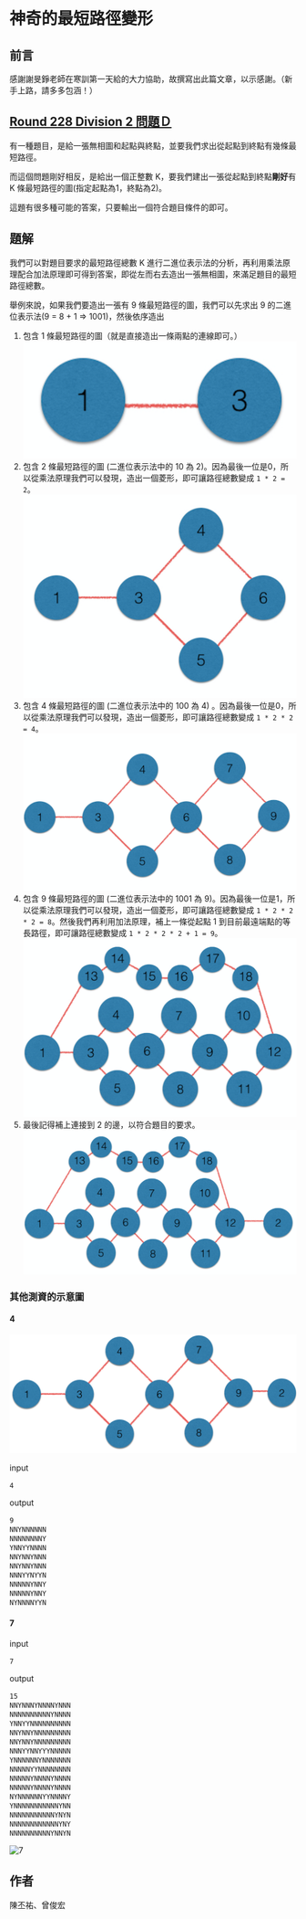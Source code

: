 # 神奇的最短路徑變形

## 前言

感謝謝旻錚老師在寒訓第一天給的大力協助，故撰寫出此篇文章，以示感謝。（新手上路，請多多包涵！）

## [Round 228 Division 2 問題Ｄ](http://codeforces.com/contest/389/problem/D)

有一種題目，是給一張無相圖和起點與終點，並要我們求出從起點到終點有幾條最短路徑。

而這個問題剛好相反，是給出一個正整數 K，要我們建出一張從起點到終點**剛好**有 K 條最短路徑的圖(指定起點為1，終點為2)。

這題有很多種可能的答案，只要輸出一個符合題目條件的即可。

## 題解

我們可以對題目要求的最短路徑總數 K 進行二進位表示法的分析，再利用乘法原理配合加法原理即可得到答案，即從左而右去造出一張無相圖，來滿足題目的最短路徑總數。

舉例來說，如果我們要造出一張有 9 條最短路徑的圖，我們可以先求出 9 的二進位表示法(9 = 8 + 1 => 1001)，然後依序造出

1. 包含 1 條最短路徑的圖（就是直接造出一條兩點的連線即可。）
![1](./1.png)
2. 包含 2 條最短路徑的圖 (二進位表示法中的 10 為 2)。因為最後一位是0，所以從乘法原理我們可以發現，造出一個菱形，即可讓路徑總數變成 `1 * 2 = 2`。
![2](./2.png)
3. 包含 4 條最短路徑的圖 (二進位表示法中的 100 為 4) 。因為最後一位是0，所以從乘法原理我們可以發現，造出一個菱形，即可讓路徑總數變成 `1 * 2 * 2 = 4`。
![3](./3.png)
4. 包含 9 條最短路徑的圖 (二進位表示法中的 1001 為 9)。因為最後一位是1，所以從乘法原理我們可以發現，造出一個菱形，即可讓路徑總數變成 `1 * 2 * 2 * 2 = 8`。然後我們再利用加法原理，補上一條從起點 1 到目前最遠端點的等長路徑，即可讓路徑總數變成 `1 * 2 * 2 * 2 + 1 = 9`。
![4](./4.png)
5. 最後記得補上連接到 2 的邊，以符合題目的要求。
![5](./5.png)

### 其他測資的示意圖

#### 4

![6](./6.png)

input
```
4
```

output
```
9
NNYNNNNNN
NNNNNNNNY
YNNYYNNNN
NNYNNYNNN
NNYNNYNNN
NNNYYNYYN
NNNNNYNNY
NNNNNYNNY
NYNNNNYYN
```

#### 7

input
```
7
```

output
```
15
NNYNNNYNNNNYNNN
NNNNNNNNNNYNNNN
YNNYYNNNNNNNNNN
NNYNNYNNNNNNNNN
NNYNNYNNNNNNNNN
NNNYYNNYYYNNNNN
YNNNNNNYNNNNNNN
NNNNNYYNNNNNNNN
NNNNNYNNNNYNNNN
NNNNNYNNNNYNNNN
NYNNNNNNYYNNNNY
YNNNNNNNNNNNYNN
NNNNNNNNNNNYNYN
NNNNNNNNNNNNYNY
NNNNNNNNNNYNNYN
```

![7](https://i.imgur.com/NHIyHOQ.png)

## 作者
陳丕祐、曾俊宏
